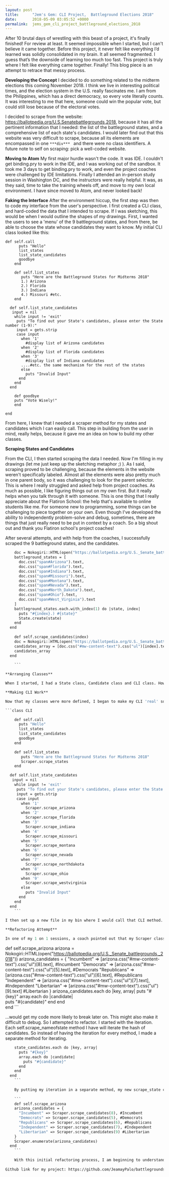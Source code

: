 ```yaml
---
layout: post
title:      "Jem's Gem: CLI Project,  Battleground Elections 2018"
date:       2018-05-09 03:05:52 +0000
permalink:  jems_gem_cli_project_battleground_elections_2018
---
```



After 10 brutal days of wrestling with this beast of a project, it's finally finished! For review at least. It seemed impossible when I started, but I can't believe it came together. Before this project, it never felt like everything I’d learned was solidly consolidated in my brain. It all seemed fragmented. I guess that’s the downside of learning too much too fast. This project is truly where I felt like everything came together. Finally! This blog piece is an attempt to retrace that messy process. 

**Developing the Concept**
I decided to do something related to the midterm elections this coming November 2018. I think we live in interesting political times, and the election system in the U.S. really fascinates me. I am from the Philippines, which has a direct democracy, so every vote literally counts. It was interesting to me that here, someone could win the popular vote, but could still lose because of the electoral votes. 

I decided to scrape from the website: https://ballotpedia.org/U.S.Senatebattlegrounds,2018, because it has all the pertinent information that I needed: the list of the battleground states, and a comprehensive list of each state's candidates. I would later find out that this website was very difficult to scrape, because all its elements are encompassed in one ```***div*** ``` and there were no class identifiers. A future note to self on scraping: pick a well-coded website.

**Moving to Atom**
My first major hurdle wasn't the code. It was IDE. I couldn't get binding.pry to work in the IDE, and I was working out of the sandbox. It took me 3 days to get binding.pry to work, and even the project coaches were challenged by IDE limitations. Finally I attended an in-person study session in Washington DC, and the instructors were really helpful. It was, as they said, time to take the training wheels off, and move to my own local environment. I have since moved to Atom, and never looked back! 

**Faking the Interface**
After the environment hiccup, the first step was then to code my interface from the user's perspective. I first created a CLI class, and hard-coded the data that I intended to scrape. If I was sketching, this would be when I would outline the shapes of my drawings. First, I wanted the users to see a 'menu' of the 9 battleground states, and from there, be able to choose the state whose candidates they want to know. My initial CLI class looked like this: 
``` class CLI 
def self.call
      puts "Hello"
      list_states
      list_state_candidates
      goodbye
    end

    def self.list_states
       puts "Here are the Battleground States for Midterms 2018"
       1.) Arizona
       2.) Florida 
       3.) Indiana
       4.) Missouri #etc.
    end

  def self.list_state_candidates
   input = nil
    while input != 'exit'
     puts "To find out your State's candidates, please enter the State number (1-9):"
     input = gets.strip
     case input
       when '1'
         #display list of Arizona candidates
       when '2'
         #display list of Florida candidates 
       when '3'
         #display list of Indiana candidates
       ....#etc. the same mechanism for the rest of the states
       else
         puts "Invalid Input"
      end
    end
  end
	
	def goodbye
	puts "Vote Wisely!"
	end 

end

``` 
From here, I knew that I needed a scraper method for my states and candidates which I can easily call. This step in building from the user in mind, really helps, because it gave me an idea on how to build my other classes. 

**Scraping States and Candidates**

From the CLI, I then started scraping the data I needed. Now I'm filling in my drawings (let me just keep up the sketching metaphor ;) ). As I said, scraping proved to be challenging, because the elements in the website weren't specifically labeled. Almost all the elements were also pretty much in one parent body, so it was challenging to look for the parent selector. This is where I really struggled and asked help from project coaches. As much as possible, I like figuring things out on my own first. But it really helps when you talk through it with someone. This is one thing that I really appreciate about the Flatiron School: the help that's available to online students like me. For someone new to programming, some things can be challenging to piece together on your own. Even though I've developed the ability to independently problem-solve and debug, sometimes, there are things that just really need to be put in context by a coach. So a big shout out and thank you Flatiron school's project coaches! 

After several attempts, and with help from the coaches, I successfully scraped the 9 battleground states, and the candidates. 

```def self.scrape_states
    doc = Nokogiri::HTML(open("https://ballotpedia.org/U.S._Senate_battlegrounds,_2018"))
    battleground_states = [
      doc.css("span#Arizona").text,
      doc.css("span#Florida").text,
      doc.css("span#Indiana").text,
      doc.css("span#Missouri").text,
      doc.css("span#Montana").text,
      doc.css("span#Nevada").text,
      doc.css("span#North_Dakota").text,
      doc.css("span#Ohio").text,
      doc.css("span#West_Virginia").text
    ]
    battleground_states.each.with_index(1) do |state, index|
      puts "#{index}.) #{state}"
      State.create(state)
    end
  end
	
	def self.scrape_candidates(index)
    doc = Nokogiri::HTML(open("https://ballotpedia.org/U.S._Senate_battlegrounds,_2018"))
    candidates_array = [doc.css("#mw-content-text").css("ul")[index].text]
    candidates_array
  end
	
	```

**Arranging Classes**

When I started, I had a State class, Candidate class and CLI class. However, after talking to a coach, I realized that essentially my project's main object is the State. My goal was to create State objects, that had unique candidates. So I scrapped the Candidate class and made a Scraper class instead, which I patterned after Avi's second video. Again, it was very helpful to see different ways of doing this project. Finally, I had a Scraper class, a State class and a CLI class. 

**Making CLI Work**

Now that my classes were more defined, I began to make my CLI 'real' so to speak. I added in my scrape methods from the Scraper class. This is where I really appreciated the technique of beginning with the user in mind, because my inital hard-coded CLI class, looked very similar to my final one that returned actual scraped data. 

```class CLI

    def self.call
      puts "Hello"
      list_states
      list_state_candidates
      goodbye
    end

    def self.list_states
       puts "Here are the Battleground States for Midterms 2018"
       Scraper.scrape_states
    end

  def self.list_state_candidates
   input = nil
    while input != 'exit'
     puts "To find out your State's candidates, please enter the State number (1-9):"
     input = gets.strip
     case input
       when '1'
         Scraper.scrape_arizona
       when '2'
         Scraper.scrape_florida
       when '3'
         Scraper.scrape_indiana
       when '4'
         Scraper.scrape_missouri
       when '5'
         Scraper.scrape_montana
       when '6'
         Scraper.scrape_nevada
       when '7'
         Scraper.scrape_northdakota
       when '8'
         Scraper.scrape_ohio
       when '9'
         Scraper.scrape_westvirginia
       else
         puts "Invalid Input"
      end
    end
  end
	```
	
I then set up a new file in my bin where I would call that CLI method. After several attempts, I was able to get my CLI to work with the command ruby bin/battlegrounds. It was like magic! I started playing around with the CLI, and that's when I found out that several of my candidates would show up in other states. My theory is that something had been changed in the website (a candidate might have been added or deleted), that all the arrays started to adjust. I guess this is the challenge of scraping from a dynamic website, unlike the Student scraper lab that we did a couple of lessons back. Ah the woes of scraping!

**Refactoring Attempt**

In one of my 1 on 1 sessions, a coach pointed out that my Scraper class has a big chunk of code. I was so caught up with scraping everything I needed that I didn't pay attention to how my code looked. Of course, I've yet to have the eye for well-written code, but I imagine it's a lot like effective writing. Less is more. Indeed, I realized that 9 state candidate scraper methods, each looking like this: 

``` 
def self.scrape_arizona
		arizona = Nokogiri::HTML(open("https://ballotpedia.org/U.S._Senate_battlegrounds,_2018"))
		arizona_candidates = {
				"Incumbent" => [arizona.css("#mw-content-text").css("ul")[8].text], #Incumbent
				"Democrats" => [arizona.css("#mw-content-text").css("ul")[5].text], #Democrats
				"Republicans" => [arizona.css("#mw-content-text").css("ul")[6].text], #Republicans
				"Independent" => [arizona.css("#mw-content-text").css("ul")[7].text], #Independent
				"Libertarian" => [arizona.css("#mw-content-text").css("ul")[9].text] #Libertarian
		}
		arizona_candidates.each do |key, array|
				puts "#{key}"
				 array.each do |candidate|	
							puts "#{candidate}"	
	        end	
	      end	
   end
	``` 
	
...would get my code more likely to break later on. This might also make it difficult to debug. So I attempted to refactor. I started with the iteration. Each self.scrape_nameofstate method I have will iterate the hash of candidates. So instead of having the iteration for every method, I made a separate method for iterating. 
	
```def self.enumerate(state_candidates)
    state_candidates.each do |key, array|
      puts "#{key}"
      array.each do |candidate|
        puts "#{candidate}"
      end
    end
  end
	```
	 
	By putting my iteration in a separate method, my new scrape_state candidate method now looks like this: 
	
	```
	def self.scrape_arizona
    arizona_candidates = {
      "Incumbent" => Scraper.scrape_candidates(8), #Incumbent
      "Democrats" => Scraper.scrape_candidates(5), #Democrats
      "Republicans" => Scraper.scrape_candidates(6), #Republicans
      "Independent" => Scraper.scrape_candidates(7), #Independent
      "Libertarian" => Scraper.scrape_candidates(9) #Libertarian
    }
    Scraper.enumerate(arizona_candidates)
  end
	```
	
	With this initial refactoring process, I am beginning to understand what 'cleaner-looking' code means. I know I have a long way to go, but I am deeply glad that I learned a lot from creating this project from scratch. I plan to submit everything by the end of the week. Here's to hoping I pass! 
	
Github link for my project: https://github.com/JeamayPalo/battlegrounds_2018.git 
